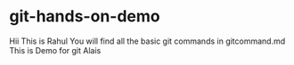 # git-hands-on-demo
Hii This is Rahul
You will find all the basic git commands in gitcommand.md
This is Demo for git Alais 